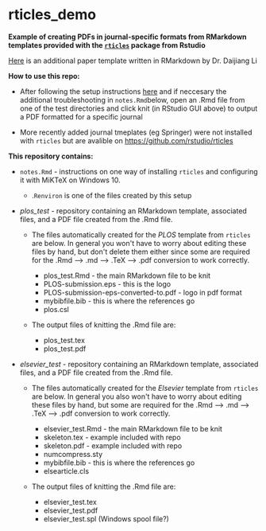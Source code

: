 # rticles_demo
**Example of creating PDFs in journal-specific formats from RMarkdown templates provided with the [`rticles`](https://github.com/rstudio/rticles) package from Rstudio**

[Here](https://daijiang.name/en/2017/04/05/writing-academic-papers-with-rmarkdown/) is an additional paper template written in RMarkdown by Dr. Daijiang Li

**How to use this repo:**
 - After following the setup instructions [here](https://github.com/rstudio/rticles) and if neccesary the additional troubleshooting in `notes.Rmd`below, open an .Rmd file from one of the test directories and click knit (in RStudio GUI above) to output a PDF formatted for a specific journal
 
 - More recently added journal tmeplates (eg Springer) were not installed with `rticles` but are avalible on  https://github.com/rstudio/rticles


**This repository contains:**

- `notes.Rmd` - instructions on one way of installing `rticles` and configuring it with MiKTeX on Windows 10.
    - .`Renviron` is one of the files created by this setup  
    
    
- *plos_test* - repository containing an RMarkdown template, associated files, and a PDF file created from the .Rmd file. 
    - The files automatically created for the *PLOS* template from `rticles` are below. In general you won't have to worry about editing these files by hand, but don't delete them either since some are required for the .Rmd --> .md --> .TeX --> .pdf conversion to work correctly.  
    
        - plos_test.Rmd - the main RMarkdown file to be knit
        - PLOS-submission.eps - this is the logo
        - PLOS-submission-eps-converted-to.pdf - logo in pdf format
        - mybibfile.bib - this is where the references go
        - plos.csl 
        
        
    - The output files of knitting the .Rmd file are:
        - plos_test.tex
        - plos_test.pdf

            
- *elsevier_test* - repository containing an RMarkdown template, associated files, and a PDF file created from the .Rmd file. 
    - The files automatically created for the *Elsevier* template from `rticles` are below. In general you also won't have to worry about editing these files by hand, but some are required for the .Rmd --> .md --> .TeX --> .pdf conversion to work correctly. 
    
        - elsevier_test.Rmd - the main RMarkdown file to be knit
        - skeleton.tex - example included with repo
        - skeleton.pdf - example included with repo
        - numcompress.sty
        - mybibfile.bib - this is where the references go
        - elsearticle.cls 

    - The output files of knitting the .Rmd file are:
        - elsevier_test.tex
        - elsevier_test.pdf
        - elsevier_test.spl (Windows spool file?)

    

